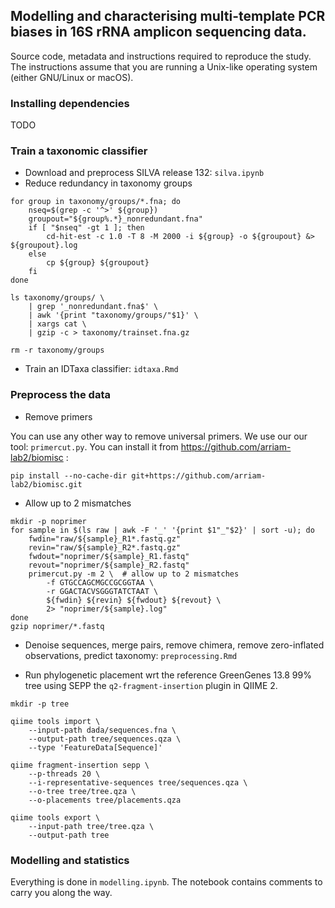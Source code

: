 ## Modelling and characterising multi-template PCR biases in 16S rRNA amplicon sequencing data.

Source code, metadata and instructions required to reproduce the study. The instructions assume that you are running a Unix-like operating system (either GNU/Linux or macOS).

### Installing dependencies

TODO

### Train a taxonomic classifier

- Download and preprocess SILVA release 132: `silva.ipynb`
- Reduce redundancy in taxonomy groups
```
for group in taxonomy/groups/*.fna; do
    nseq=$(grep -c '^>' ${group})
    groupout="${group%.*}_nonredundant.fna"
    if [ "$nseq" -gt 1 ]; then
        cd-hit-est -c 1.0 -T 8 -M 2000 -i ${group} -o ${groupout} &> ${groupout}.log
    else
        cp ${group} ${groupout}
    fi
done

ls taxonomy/groups/ \
    | grep '_nonredundant.fna$' \
    | awk '{print "taxonomy/groups/"$1}' \
    | xargs cat \
    | gzip -c > taxonomy/trainset.fna.gz

rm -r taxonomy/groups
```
- Train an IDTaxa classifier: `idtaxa.Rmd`

### Preprocess the data

- Remove primers

You can use any other way to remove universal primers. We use our our tool: `primercut.py`. You can install it from https://github.com/arriam-lab2/biomisc :
```
pip install --no-cache-dir git+https://github.com/arriam-lab2/biomisc.git
```

- Allow up to 2 mismatches

```
mkdir -p noprimer
for sample in $(ls raw | awk -F '_' '{print $1"_"$2}' | sort -u); do
    fwdin="raw/${sample}_R1*.fastq.gz"
    revin="raw/${sample}_R2*.fastq.gz"
    fwdout="noprimer/${sample}_R1.fastq"
    revout="noprimer/${sample}_R2.fastq"
    primercut.py -m 2 \  # allow up to 2 mismatches
        -f GTGCCAGCMGCCGCGGTAA \
        -r GGACTACVSGGGTATCTAAT \
        ${fwdin} ${revin} ${fwdout} ${revout} \
        2> "noprimer/${sample}.log"
done
gzip noprimer/*.fastq
```

- Denoise sequences, merge pairs, remove chimera, remove zero-inflated observations, predict taxonomy: `preprocessing.Rmd`

- Run phylogenetic placement wrt the reference GreenGenes 13.8 99% tree using SEPP the `q2-fragment-insertion` plugin in QIIME 2.

```
mkdir -p tree

qiime tools import \
    --input-path dada/sequences.fna \
    --output-path tree/sequences.qza \
    --type 'FeatureData[Sequence]'

qiime fragment-insertion sepp \
    --p-threads 20 \
    --i-representative-sequences tree/sequences.qza \
    --o-tree tree/tree.qza \
    --o-placements tree/placements.qza
    
qiime tools export \
    --input-path tree/tree.qza \
    --output-path tree
```

### Modelling and statistics

Everything is done in `modelling.ipynb`. The notebook contains comments to carry you along the way. 
